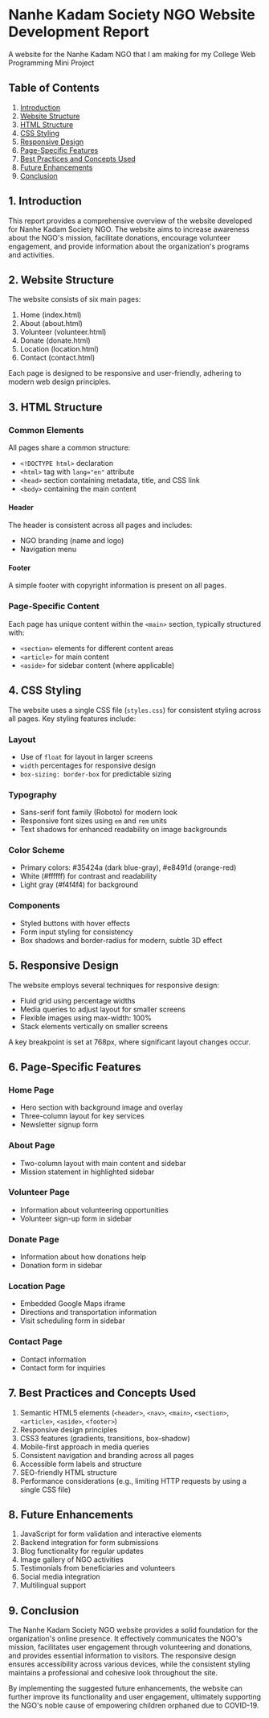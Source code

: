 # Nanhe Kadam Society NGO Website Development Report
A website for the Nanhe Kadam NGO that I am making for my College Web Programming Mini Project

## Table of Contents

1. [Introduction](#introduction)
2. [Website Structure](#website-structure)
3. [HTML Structure](#html-structure)
4. [CSS Styling](#css-styling)
5. [Responsive Design](#responsive-design)
6. [Page-Specific Features](#page-specific-features)
7. [Best Practices and Concepts Used](#best-practices-and-concepts-used)
8. [Future Enhancements](#future-enhancements)
9. [Conclusion](#conclusion)

## 1. Introduction

This report provides a comprehensive overview of the website developed for Nanhe Kadam Society NGO. The website aims to increase awareness about the NGO's mission, facilitate donations, encourage volunteer engagement, and provide information about the organization's programs and activities.

## 2. Website Structure

The website consists of six main pages:

1. Home (index.html)
2. About (about.html)
3. Volunteer (volunteer.html)
4. Donate (donate.html)
5. Location (location.html)
6. Contact (contact.html)

Each page is designed to be responsive and user-friendly, adhering to modern web design principles.

## 3. HTML Structure

### Common Elements

All pages share a common structure:

- `<!DOCTYPE html>` declaration
- `<html>` tag with `lang="en"` attribute
- `<head>` section containing metadata, title, and CSS link
- `<body>` containing the main content

#### Header

The header is consistent across all pages and includes:

- NGO branding (name and logo)
- Navigation menu

#### Footer

A simple footer with copyright information is present on all pages.

### Page-Specific Content

Each page has unique content within the `<main>` section, typically structured with:

- `<section>` elements for different content areas
- `<article>` for main content
- `<aside>` for sidebar content (where applicable)

## 4. CSS Styling

The website uses a single CSS file (`styles.css`) for consistent styling across all pages. Key styling features include:

### Layout

- Use of `float` for layout in larger screens
- `width` percentages for responsive design
- `box-sizing: border-box` for predictable sizing

### Typography

- Sans-serif font family (Roboto) for modern look
- Responsive font sizes using `em` and `rem` units
- Text shadows for enhanced readability on image backgrounds

### Color Scheme

- Primary colors: #35424a (dark blue-gray), #e8491d (orange-red)
- White (#ffffff) for contrast and readability
- Light gray (#f4f4f4) for background

### Components

- Styled buttons with hover effects
- Form input styling for consistency
- Box shadows and border-radius for modern, subtle 3D effect

## 5. Responsive Design

The website employs several techniques for responsive design:

- Fluid grid using percentage widths
- Media queries to adjust layout for smaller screens
- Flexible images using max-width: 100%
- Stack elements vertically on smaller screens

A key breakpoint is set at 768px, where significant layout changes occur.

## 6. Page-Specific Features

### Home Page

- Hero section with background image and overlay
- Three-column layout for key services
- Newsletter signup form

### About Page

- Two-column layout with main content and sidebar
- Mission statement in highlighted sidebar

### Volunteer Page

- Information about volunteering opportunities
- Volunteer sign-up form in sidebar

### Donate Page

- Information about how donations help
- Donation form in sidebar

### Location Page

- Embedded Google Maps iframe
- Directions and transportation information
- Visit scheduling form in sidebar

### Contact Page

- Contact information
- Contact form for inquiries

## 7. Best Practices and Concepts Used

1. Semantic HTML5 elements (`<header>`, `<nav>`, `<main>`, `<section>`, `<article>`, `<aside>`, `<footer>`)
2. Responsive design principles
3. CSS3 features (gradients, transitions, box-shadow)
4. Mobile-first approach in media queries
5. Consistent navigation and branding across all pages
6. Accessible form labels and structure
7. SEO-friendly HTML structure
8. Performance considerations (e.g., limiting HTTP requests by using a single CSS file)

## 8. Future Enhancements

1. JavaScript for form validation and interactive elements
2. Backend integration for form submissions
3. Blog functionality for regular updates
4. Image gallery of NGO activities
5. Testimonials from beneficiaries and volunteers
6. Social media integration
7. Multilingual support

## 9. Conclusion

The Nanhe Kadam Society NGO website provides a solid foundation for the organization's online presence. It effectively communicates the NGO's mission, facilitates user engagement through volunteering and donations, and provides essential information to visitors. The responsive design ensures accessibility across various devices, while the consistent styling maintains a professional and cohesive look throughout the site.

By implementing the suggested future enhancements, the website can further improve its functionality and user engagement, ultimately supporting the NGO's noble cause of empowering children orphaned due to COVID-19.

